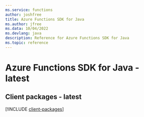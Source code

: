 ```yaml
---
ms.service: functions
author: joshfree
title: Azure Functions SDK for Java
ms.author: jfree
ms.data: 10/04/2022
ms.devlang: java
description: Reference for Azure Functions SDK for Java
ms.topic: reference
---
```

# Azure Functions SDK for Java - latest

## Client packages - latest
[!INCLUDE [client-packages](functions-client-index.md)]
